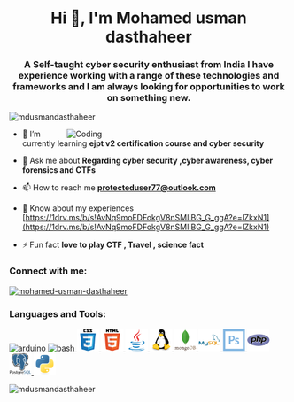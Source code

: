 
<!-- ### Hi👋, I'm Mohamed usman dasthaheer 

<img align="right" alt="Coding" width="400" src="https://camo.githubusercontent.com/cae12fddd9d6982901d82580bdf321d81fb299141098ca1c2d4891870827bf17/68747470733a2f2f6d69726f2e6d656469756d2e636f6d2f6d61782f313336302f302a37513379765349765f7430696f4a2d5a2e676966">
<p>
- 🔭 I’m currently working on ...
  
- 🌱 I’m currently learning ...
  
- 👯 I’m looking to collaborate on ...
  
- 🤔 I’m looking for help with ...
  
- 💬 Ask me about ...
  
- 📫 How to reach me: ...
  
- 😄 Pronouns: ...
  
- ⚡ Fun fact: ...
  
</p>

-->

<h1 align="center">Hi 👋, I'm Mohamed usman dasthaheer</h1>
<h3 align="center">A Self-taught cyber security enthusiast from India I have experience working with a range of these technologies and frameworks and I am always looking for opportunities to work on something new.</h3>

<p align="left"> <img src="https://komarev.com/ghpvc/?username=mdusmandasthaheer&label=Profile%20views&color=0e75b6&style=flat" alt="mdusmandasthaheer" /> </p>

<img align="right" alt="Coding" width="400" src="https://camo.githubusercontent.com/cae12fddd9d6982901d82580bdf321d81fb299141098ca1c2d4891870827bf17/68747470733a2f2f6d69726f2e6d656469756d2e636f6d2f6d61782f313336302f302a37513379765349765f7430696f4a2d5a2e676966">

- 🌱 I’m currently learning **ejpt v2 certification course and cyber security**

- 💬 Ask me about **Regarding cyber security ,cyber awareness, cyber forensics and CTFs**

- 📫 How to reach me **protecteduser77@outlook.com**

- 📄 Know about my experiences [https://1drv.ms/b/s!AvNq9moFDFokgV8nSMIiBG_G_ggA?e=lZkxN1](https://1drv.ms/b/s!AvNq9moFDFokgV8nSMIiBG_G_ggA?e=lZkxN1)

- ⚡ Fun fact **love to play CTF , Travel , science fact**

<h3 align="left">Connect with me:</h3>
<p align="left">
<a href="https://linkedin.com/in/mohamed-usman-dasthaheer" target="blank"><img align="center" src="https://raw.githubusercontent.com/rahuldkjain/github-profile-readme-generator/master/src/images/icons/Social/linked-in-alt.svg" alt="mohamed-usman-dasthaheer" height="30" width="40" /></a>
</p>

<h3 align="left">Languages and Tools:</h3>
<p align="left"> <a href="https://www.arduino.cc/" target="_blank" rel="noreferrer"> <img src="https://cdn.worldvectorlogo.com/logos/arduino-1.svg" alt="arduino" width="40" height="40"/> </a> <a href="https://www.gnu.org/software/bash/" target="_blank" rel="noreferrer"> <img src="https://www.vectorlogo.zone/logos/gnu_bash/gnu_bash-icon.svg" alt="bash" width="40" height="40"/> </a> <a href="https://www.w3schools.com/css/" target="_blank" rel="noreferrer"> <img src="https://raw.githubusercontent.com/devicons/devicon/master/icons/css3/css3-original-wordmark.svg" alt="css3" width="40" height="40"/> </a> <a href="https://www.w3.org/html/" target="_blank" rel="noreferrer"> <img src="https://raw.githubusercontent.com/devicons/devicon/master/icons/html5/html5-original-wordmark.svg" alt="html5" width="40" height="40"/> </a> <a href="https://www.java.com" target="_blank" rel="noreferrer"> <img src="https://raw.githubusercontent.com/devicons/devicon/master/icons/java/java-original.svg" alt="java" width="40" height="40"/> </a> <a href="https://www.linux.org/" target="_blank" rel="noreferrer"> <img src="https://raw.githubusercontent.com/devicons/devicon/master/icons/linux/linux-original.svg" alt="linux" width="40" height="40"/> </a> <a href="https://www.mongodb.com/" target="_blank" rel="noreferrer"> <img src="https://raw.githubusercontent.com/devicons/devicon/master/icons/mongodb/mongodb-original-wordmark.svg" alt="mongodb" width="40" height="40"/> </a> <a href="https://www.mysql.com/" target="_blank" rel="noreferrer"> <img src="https://raw.githubusercontent.com/devicons/devicon/master/icons/mysql/mysql-original-wordmark.svg" alt="mysql" width="40" height="40"/> </a> <a href="https://www.photoshop.com/en" target="_blank" rel="noreferrer"> <img src="https://raw.githubusercontent.com/devicons/devicon/master/icons/photoshop/photoshop-line.svg" alt="photoshop" width="40" height="40"/> </a> <a href="https://www.php.net" target="_blank" rel="noreferrer"> <img src="https://raw.githubusercontent.com/devicons/devicon/master/icons/php/php-original.svg" alt="php" width="40" height="40"/> </a> <a href="https://www.postgresql.org" target="_blank" rel="noreferrer"> <img src="https://raw.githubusercontent.com/devicons/devicon/master/icons/postgresql/postgresql-original-wordmark.svg" alt="postgresql" width="40" height="40"/> </a> <a href="https://www.python.org" target="_blank" rel="noreferrer"> <img src="https://raw.githubusercontent.com/devicons/devicon/master/icons/python/python-original.svg" alt="python" width="40" height="40"/> </a> </p>

<p><img align="left" src="https://github-readme-stats.vercel.app/api/top-langs?username=mdusmandasthaheer&show_icons=true&locale=en&layout=compact" alt="mdusmandasthaheer" /></p>
<!--
<p>&nbsp;<img align="center" src="https://github-readme-stats.vercel.app/api?username=mdusmandasthaheer&show_icons=true&locale=en" alt="mdusmandasthaheer" /></p>

<p><img align="center" src="https://github-readme-streak-stats.herokuapp.com/?user=mdusmandasthaheer&" alt="mdusmandasthaheer" /></p>

-->
